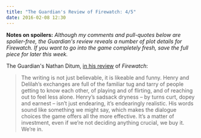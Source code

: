 ```yaml
---
title: "The Guardian's Review of Firewatch: 4/5"
date: 2016-02-08 12:30
---
```

**Notes on spoilers:** _Although my comments and pull-quotes below are spolier-free, the Guardian's review reveals a number of plot details for _Firewatch_. If you want to go into the game completely fresh, save the full piece for later this week._

The Guardian's Nathan Ditum, [in his review][guardian] of _Firewatch_: 


> The writing is not just believable, it is likeable and funny. Henry and Delilah’s exchanges are full of the familiar tug and tarry of people getting to know each other, of playing and of flirting, and of reaching out to feel less alone. Henry’s sadsack dryness – by turns curt, dopey and earnest – isn’t just endearing, it’s endearingly realistic. His words sound like something we might say, which makes the dialogue choices the game offers all the more effective. It’s a matter of investment, even if we’re not deciding anything crucial, we buy it. We’re in.

[guardian]: http://www.theguardian.com/technology/2016/feb/08/firewatch-review-first-person-simulation-adventure-game
